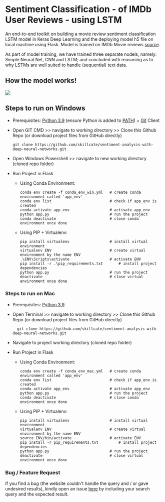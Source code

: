 # Sentiment Classification - of IMDb User Reviews - using LSTM
An end-to-end toolkit on building a movie review sentiment classification LSTM model in Keras Deep Learning and the deploying model h5 file on local machine using Flask. Model is trained on IMDb Movie reviews [source](https://www.kaggle.com/datasets/lakshmi25npathi/imdb-dataset-of-50k-movie-reviews).

As part of model training, we have trained three separate nodels, namely: Simple Neural Net, CNN and LSTM; and concluded with reasoning as to why LSTMs are well suited to handle (sequential) text data.



## How the model works!
![](readme/movie-sentiment-functionality.gif)

## Steps to run on Windows

* Prerequisites: [Python 3.9](https://www.python.org/downloads/) (ensure Python is added to [PATH](https://medium.com/co-learning-lounge/how-to-download-install-python-on-windows-2021-44a707994013)) + [Git](https://www.markdownguide.org/basic-syntax/) Client 
* Open GIT CMD >> navigate to working directory >> Clone this Github Repo (or download project files from GitHub directly)

      git clone https://github.com/skillcate/sentiment-analysis-with-deep-neural-networks.git  
* Open Windows Powershell >> navigate to new working directory (cloned repo folder)
* Run Project in Flask


  * Using Conda Environment:

        conda env create -f conda_env_win.yml   # create conda environment called 'app_env'
        conda env list                          # check if app_env is created
        conda activate app_env                  # activate app_env
        python app.py                           # run the project
        conda deactivate                        # close conda environment once done

  * Using PIP + Virtualenv:
 
        pip install virtualenv                  # install virtual environment        
        virtualenv ENV                          # create virtual environment by the name ENV
        .\ENV\Scripts\activate                  # activate ENV
        pip install -r .\pip_requirements.txt       # install project dependencies
        python app.py                           # run the project
        deactivate                              # close virtual environment once done

        

### Steps to run on Mac

* Prerequisites: [Python 3.9](https://www.python.org/downloads/)
* Open Terminal >> navigate to working directory >> Clone this Github Repo (or download project files from GitHub directly)

        git clone https://github.com/skillcate/sentiment-analysis-with-deep-neural-networks.git  
* Navigate to project working directory (cloned repo folder)
* Run Project in Flask
  * Using Conda Environment:

        conda env create -f conda_env_mac.yml   # create conda environment called 'app_env'
        conda env list                          # check if app_env is created
        conda activate app_env                  # activate app_env
        python app.py                           # run the project
        conda deactivate                        # close conda environment once done
  
  * Using PIP + Virtualenv:

        pip install virtualenv                  # install virtual environment
        virtualenv ENV                          # create virtual environment by the name ENV
        source ENV/bin/activate                 # activate ENV
        pip install -r pip_requirements.txt         # install project dependencies
        python app.py                           # run the project
        deactivate                              # close virtual environment once done
        
### Bug / Feature Request
If you find a bug (the website couldn't handle the query and / or gave undesired results), kindly open an issue [here](https://github.com/skillcate/sentiment-analysis-with-deep-neural-networks/issues) by including your search query and the expected result.

